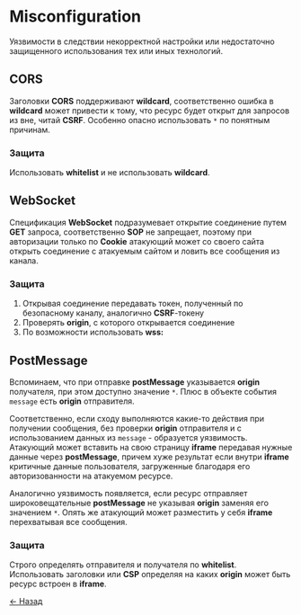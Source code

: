 # Misconfiguration

Уязвимости в следствии некорректной настройки или недостаточно защищенного использования тех или иных технологий.

## CORS

Заголовки **CORS** поддерживают **wildcard**, соответственно ошибка в **wildcard** может привести к тому, что ресурс будет открыт для запросов из вне, читай **CSRF**. Особенно опасно использовать `*` по понятным причинам.

### Защита

Использовать **whitelist** и не использовать **wildcard**.

## WebSocket

Спецификация **WebSocket** подразумевает открытие соединение путем **GET** запроса, соответственно **SOP** не запрещает, поэтому при авторизации только по **Cookie** атакующий может со своего сайта открыть соединение с атакуемым сайтом и ловить все сообщения из канала.  

### Защита

1. Открывая соединение передавать токен, полученный по безопасному каналу, аналогично **CSRF**-токену
2. Проверять **origin**, с которого открывается соединение
3. По возможности использовать **wss:**

## PostMessage

Вспоминаем, что при отправке **postMessage** указывается **origin** получателя, при этом доступно значение `*`. Плюс в объекте события `message` есть **origin** отправителя.

Соответственно, если сходу выполняются какие-то действия при получении сообщения, без проверки **origin** отправителя и с использованием данных из `message` - образуется уязвимость. Атакующий может вставить на свою страницу **iframe** передавая нужные данные через **postMessage**, причем хуже результат если внутри **iframe** критичные данные пользователя, загруженные благодаря его авторизованности на атакуемом ресурсе.

Аналогично уязвимость появляется, если ресурс отправляет широковещательные **postMessage** не указывая **origin** заменяя его значением `*`. Опять же атакующий может разместить у себя **iframe** перехватывая все сообщения.

### Защита

Строго определять отправителя и получателя по **whitelist**. Использовать заголовки или **CSP** определяя на каких **origin** может быть ресурс встроен в **iframe**.

[← Назад](../README.md)
